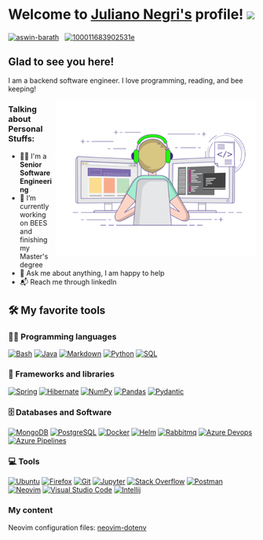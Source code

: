 # Welcome to [Juliano Negri's](https://github.com/gonzalesMK) profile! <img src="https://media.giphy.com/media/hvRJCLFzcasrR4ia7z/giphy.gif" width="25px">

<a href="https://www.linkedin.com/in/julianodnegri/" target="_blank"><img align="center" src="https://raw.githubusercontent.com/rahuldkjain/github-profile-readme-generator/master/src/images/icons/Social/linked-in-alt.svg" alt="aswin-barath" height="30" width="40" /></a>
&nbsp;
<a href="https://stackoverflow.com/users/13583054/juliano-negri" target="_blank"><img align="center" src="https://raw.githubusercontent.com/rahuldkjain/github-profile-readme-generator/master/src/images/icons/Social/stack-overflow.svg" alt="100011683902531e" height="30" width="40" /></a>
&nbsp;


## Glad to see you here! 

I am a backend software engineer. I love programming, reading, and bee keeping!

<img align="right" alt="GIF" src="https://github.com/AswinBarath/AswinBarath/blob/master/coding.gif?raw=true" width="408" height="318" />

### Talking about Personal Stuffs:

- 👨‍🎓 I'm a **Senior Software Engineering**
- 🔭 I’m currently working on BEES and finishing my Master's degree
- 💬 Ask me about anything, I am happy to help
- 📬 Reach me through linkedIn

## 🛠️ My favorite tools

### 👨‍💻 Programming languages

<p>
    <a href="#"><img alt="Bash" src="https://img.shields.io/badge/Bash-121011.svg?logo=gnu-bash&logoColor=white"></a>
    <a href="#"><img alt="Java" src="https://img.shields.io/badge/Java-007396.svg?logo=java&logoColor=white"></a>
    <a href="#"><img alt="Markdown" src="https://img.shields.io/badge/Markdown-000000.svg?logo=markdown&logoColor=white"></a>
    <a href="#"><img alt="Python" src="https://img.shields.io/badge/Python-14354C.svg?logo=python&logoColor=white"></a>
    <a href="#"><img alt="SQL" src="https://custom-icon-badges.herokuapp.com/badge/SQL-025E8C.svg?logo=database&logoColor=white"></a>
</p>


### 🧰 Frameworks and libraries

<p>

  <a href="#"><img alt="Spring" src="https://img.shields.io/badge/Spring%20Boot-6DB33F?logo=springboot&logoColor=white"></a>
  <a href="#"><img alt="Hibernate" src="https://img.shields.io/badge/Hibernate-white?logo=hibernate&logoColor=59666C"></a>
  <a href="#"><img alt="NumPy"  src="https://img.shields.io/badge/Numpy-013243.svg?logo=numpy&logoColor=white"></a>
  <a href="#"><img alt="Pandas" src="https://img.shields.io/badge/Pandas-150458.svg?logo=pandas&logoColor=white"></a>
  <a href="#"><img alt="Pydantic" src="https://img.shields.io/badge/Pydantic-E92063?logo=pandas&logoColor=white"></a>  
</p>


### 🗄️ Databases and Software

<p>
   <a href="#"><img alt="MongoDB" src ="https://img.shields.io/badge/MongoDB-4ea94b.svg?logo=mongodb&logoColor=white"></a>
    <a href="#"><img alt="PostgreSQL" src ="https://img.shields.io/badge/PostgreSQL-316192.svg?logo=postgresql&logoColor=white"></a>
    <a href="#"><img alt="Docker" src="https://img.shields.io/badge/Docker-blue?logo=docker&logoColor=white"></a>
    <a href="#"><img alt="Helm" src="https://img.shields.io/badge/Helm-0D101E.svg?logo=helm&logoColor=white"></a>
    <a href="#"><img alt="Rabbitmq" src="https://img.shields.io/badge/Rabbitmq-white?logo=rabbitmq&logoColor=orange"></a>
    <a href="#"><img alt="Azure Devops" src="https://img.shields.io/badge/Azure%20Devops-white?logo=azuredevops&logoColor=blue"></a>
    <a href="#"><img alt="Azure Pipelines" src="https://img.shields.io/badge/Azure%20Pipelines-white?logo=azurepipelines&logoColor=blue"></a>
    
</p>

### 💻 Tools

<p>
    <a href="#"><img alt="Ubuntu" src="https://img.shields.io/badge/Ubuntu-orange?logo=ubuntu&logoColor=white"></a>
    <a href="#"><img alt="Firefox" src="https://img.shields.io/badge/Firefox-blue?logo=firefox&logoColor=orange"></a>
    <a href="#"><img alt="Git" src="https://img.shields.io/badge/Git-white?logo=git&logoColor=F05033"></a>
    <a href="#"><img alt="Jupyter" src="https://img.shields.io/badge/Jupyter-F37626.svg?logo=Jupyter&logoColor=white"></a>
    <a href="#"><img alt="Stack Overflow" src="https://img.shields.io/badge/-Stack%20Overflow-FE7A16?logo=stack-overflow&logoColor=white"></a>
    <a href="#"><img alt="Postman" src="https://img.shields.io/badge/Postman-FF6C37?logo=postman&logoColor=white"></a>
    <a href="#"><img alt="Neovim" src="https://img.shields.io/badge/Neovim-neovim?logo=neovim&logoColor=white"></a>
    <a href="#"><img alt="Visual Studio Code" src="https://img.shields.io/badge/Visual%20Studio%20Code-0078d7.svg?logo=visual-studio-code&logoColor=white"></a>
    <a href="#"><img alt="Intellij" src="https://img.shields.io/badge/IntelliJ-black?logo=intellijidea&logoColor=white"></a>
</p>


### My content

Neovim configuration files: [neovim-dotenv](https://github.com/gonzalesMK/neovim-dotenv)

<!--
**gonzalesMK/gonzale### Talking about Personal Stuffs:

- 👨‍🎓 I'm a **Senior Software Engineering Student**
- 🔭 I’m currently working on [JU Query](https://github.com/AswinBarath/ju-query) platform
- 👨‍🏫 I'm the **Community Leader** at [Codecademy JU](https://community.codecademy.com/jain-university-ju/)
- 💬 Ask me about anything, I am happy to help
- ✍ I'm a **Technical blogger** with 10,000+ user reads
- 🌱 I'm currently learning:
  - Data Structures and Algorithms on [LeetCode](https://leetcode.com/aswin26barath/)
  - Tools and technologies from <a href="#"><img alt="React" src="https://img.shields.io/badge/React-20232a.svg?logo=react&logoColor=%2361DAFB"></a> ecosystem
- 👯 Join my [community](https://community.codecademy.com/jain-university-ju/) if you're a tech enthusiast
- 📬 How to reach me: [aswin2001barath@gmail.com](mailto:aswin2001barath@gmail.com)
- 📝 [Resume](https://drive.google.com/file/d/1VsShEZAzpmwZUsfn2G5XgENlrUkv7BJ_/view?usp=sharing).
- 💪 This is where I write, code and solve problems:sMK** is a ✨ _special_ ✨ repository because its `README.md` (this file) appears on your GitHub profile.

Here are some ideas to get you started:

- 🔭 I’m currently working on ...
- 🌱 I’m currently learning ...
- 👯 I’m looking to collaborate on ...
- 🤔 I’m looking for help with ...
- 💬 Ask me about ...
- 📫 How to reach me: ...
- 😄 Pronouns: ...
- ⚡ Fun fact: ...
-->
